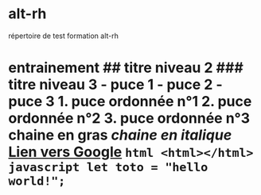 # alt-rh
répertoire de test formation alt-rh
# entrainement ## titre niveau 2 ### titre niveau 3 - puce 1 - puce 2 - puce 3 1. puce ordonnée n°1 2. puce ordonnée n°2 3. puce ordonnée n°3 **chaine en gras** *chaine en italique* [Lien vers Google](https://www.google.com/) ```html <html></html> ``` ```javascript let toto = "hello world!"; ``` 

